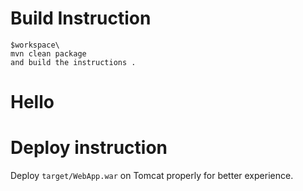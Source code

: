 

# Build Instruction


```
$workspace\
mvn clean package
and build the instructions .

```
# Hello

# Deploy instruction

Deploy ```target/WebApp.war``` on Tomcat properly for better experience.

